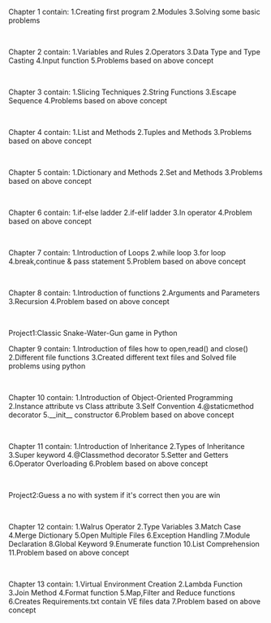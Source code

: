 <p>Chapter 1 contain: 1.Creating first program
                      2.Modules
                      3.Solving some basic problems </p>
<br>
<p>Chapter 2 contain: 1.Variables and Rules
                      2.Operators
                      3.Data Type and Type Casting
                      4.Input function
                      5.Problems based on above concept</p>
<br>
<p>Chapter 3 contain: 1.Slicing Techniques
                      2.String Functions
                      3.Escape Sequence 
                      4.Problems based on above concept
</p>
<br>
<p>Chapter 4 contain: 1.List and Methods 
                      2.Tuples and Methods 
                      3.Problems based on above concept
</p>
<br>
<p>Chapter 5 contain: 1.Dictionary and Methods
                      2.Set and Methods
                      3.Problems based on above concept</p>    
<br>
<p>Chapter 6 contain: 1.if-else ladder
                      2.if-elif ladder
                      3.In operator
                      4.Problem based on above concept
                      </p>     
<br>
<p>Chapter 7 contain: 1.Introduction of Loops
                      2.while loop
                      3.for loop
                      4.break,continue & pass statement
                      5.Problem based on above concept</p>
<br>
<p>Chapter 8 contain: 1.Introduction of functions
                      2.Arguments and Parameters
                      3.Recursion
                      4.Problem based on above concept</p>
<br>
<p>Project1:Classic Snake-Water-Gun game in Python    
<br>
<p>Chapter 9 contain: 1.Introduction of files how to open,read() and close()
                      2.Different file functions
                      3.Created different text files and Solved file problems using python
                      </p>             
<br>
<p>Chapter 10 contain: 1.Introduction of Object-Oriented Programming
                       2.Instance attribute vs Class attribute
                       3.Self Convention
                       4.@staticmethod decorator 
                       5.__init__ constructor
                       6.Problem based on above concept
                      </p>  
<br>
<p>Chapter 11 contain: 1.Introduction of Inheritance
                       2.Types of Inheritance
                       3.Super keyword
                       4.@Classmethod decorator
                       5.Setter and Getters
                       6.Operator Overloading
                       6.Problem based on above concept
                      </p>  
<br>
<p>Project2:Guess a no with system if it's correct then you are win 
</p>
<br>
<p>Chapter 12 contain: 1.Walrus Operator
                       2.Type Variables
                       3.Match Case
                       4.Merge Dictionary
                       5.Open Multiple Files
                       6.Exception Handling
                       7.Module Declaration
                       8.Global Keyword
                       9.Enumerate function
                       10.List Comprehension
                       11.Problem based on above concept
                      </p>  
<br>
<p>Chapter 13 contain: 1.Virtual Environment Creation
                       2.Lambda Function
                       3.Join Method
                       4.Format function
                       5.Map,Filter and Reduce functions
                       6.Creates Requirements.txt contain VE files data 
                       7.Problem based on above concept
                      </p>  
